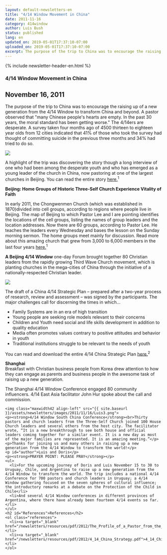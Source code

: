```yaml
---
layout: default-newsletters-en
title: "4/14 Window Movement in China"
date: 2011-11-16
category: 414window
author: Luis Bush
status: published
lang: en
updated_on: 2019-05-01T17:37:10-07:00
uploaded_on: 2019-05-01T17:37:10-07:00
excerpt: The purpose of the trip to China was to encourage the raising up of a new generation from the 4/14 Window to transform China and beyond. A pastor observed that "many Chinese people's hearts are empty. In the past 30 years, the moral standard has been getting worse." The 4/14ers are desperate. A survey taken four months ago of 4500 thirteen to eighteen year olds from 12 cities indicated that 41% of those who took the survey had thought of committing suicide in the previous three months and 34% had tried to do so.
---
```

<article class="document-container" data-publication-date="{{page.date}}" data-uploaded-on="{{page.uploaded_on}}" data-updated-on="{{page.updated_on}}" data-category="{{page.category}}">
<div id="newsletter">
{% include newsletter-header-en.html %}
  <article>
      <h1>4/14 Window Movement in China</h1>
    <h2 id="article-date"><time datetime="2011-11-16">November 16, 2011</time></h2>
    <p id="first-paragraph">The purpose of the trip to China was to encourage the raising up of a new generation from the 4/14 Window to transform China and beyond. A pastor observed that "many Chinese people's hearts are empty. In the past 30 years, the moral standard has been getting worse." The 4/14ers are desperate. A survey taken four months ago of 4500 thirteen to eighteen year olds from 12 cities indicated that 41% of those who took the survey had thought of committing suicide in the previous three months and 34% had tried to do so.</p>
    <img class="maxwidth42 align-right" src="{{ site.baseurl }}/assets/newsletters/images/2011/11/16/Luis1.png">
    <p>A highlight of the trip was discovering the story though a long interview of one who had been among the desperate youth and who has emerged as a young leader of the church in China, now pastoring at one of the largest churches in Beijing. You can read the entire story <a target="_blank" href="/newsletters/resources/pdf/2012/The_Profile_of_a_Pastor_from_the_Three_Self_Church.pdf">here.</a><sup>1</sup></p>
    <p><strong>Beijing: Home Groups of Historic Three-Self Church Experience Vitality of Faith</strong></p>
    <p>In early 2011, the Chongwenmen Church (which was established in 1870)divided into cell groups, according to regions where people live in Beijing. The map of Beijing to which Pastor Lee and I are pointing identifies the locations of the cell groups, listing the names of group leaders and the location addresses. Now there are 60 groups, according to Pastor Lee. He teaches the leaders every Wednesday and bases the lesson on the Sunday morning sermon. The home groups meet mainly for discussion. Read more about this amazing church that grew from 3,000 to 6,000 members in the last four years <a target="_blank" href="/newsletters/resources/pdf/2012/The_Profile_of_a_Pastor_from_the_Three_Self_Church.pdf">here.</a><sup>1</sup></p>
    <p><strong>A Beijing 4/14 Window </strong>one-day Forum brought together 80 Christian leaders from the rapidly growing Third Wave Church movement, which is planting churches in the mega-cities of China through the initiative of a nationally-respected Christian leader.</p>
    <img class="maxwidth42 align-right" src="{{ site.baseurl }}/assets/newsletters/images/2011/11/16/Luis2.png"><p>The draft of a China 4/14 Strategic Plan – prepared after a two-year process of research, review and assessment – was signed by the participants. The major challenges call for discerning the times in which...</p>
    <ul>
      <li>Family Systems are in an era of high transition</li>
      <li>Young people are seeking role models relevant to their concerns</li>
      <li>Children and Youth need social and life skills development in addition to quality education</li>
      <li>Media often promotes values contrary to positive attitudes and behavior in youth</li>
      <li>Traditional institutions struggle to be relevant to the needs of youth</li>
    </ul>
    <p>You can read and download the entire 4/14 China Strategic Plan <a target="_blank" href="/newsletters/resources/pdf/2012/4_14_China_Strategy.pdf">here.</a><sup>2</sup></p>
    <p><strong>Shanghai</strong><br>Breakfast with Christian business people from Korea drew attention to how they can engage as parents and business people in the awesome task of raising up a new generation.</p>
    <p>The Shanghai 4/14 Window Conference engaged 80 community influencers. 4/14 East Asia facilitator John Hur spoke about the call and commission.</p>

    <img class="maxwidth42 align-left" src="{{ site.baseurl }}/assets/newsletters/images/2011/11/16/Luis3.png">
    <p><strong>4/14 Window South China Conference</strong><br>Thirty pastors and church leaders from the Three-Self Church joined 100 House Church leaders and several others from the host city. The facilitator wrote, “It is a new breakthrough to see both house and official leaders coming together for a similar event. It is a new day as most of the major families are represented. It is an amazing meeting.”</p>
    <p>Thanks for joining us and many others in raising up a new generation from the 4/14 Window to transform the world!</p>
    <p id="author">Luis and Doris</p>
    <p><strong>PRAYER POINT: PLEASE PRAY</strong></p>
    <ul>
      <li>For the upcoming journey of Doris and Luis November 15 to 30 to Uruguay, Chile, and Argentina to raise up a new generation from the 4/14 Window to transform the world. The trip includes a national 4/14 Conference for 700 pastors and church leaders in Uruguay; a 4/14 Window gathering focused on the seven spheres of cultural influence; the introductory remarks at a debate on the Protection of the Child in Chile</li>
      <li>And several 4/14 Window conferences in different provinces of Argentina, where there have already been fourteen 4/14 events so far.</li>
    </ul>
    <h2 id="References">References</h2>
    <ol class="references">
      <li><a target="_blank" href="/newsletters/resources/pdf/2012/The_Profile_of_a_Pastor_from_the_Three_Self_Church.pdf">The_Profile_of_a_Pastor_from_the_Three_Self_Church.pdf</a></li>
      <li><a target="_blank" href="/newsletters/resources/pdf/2012/4_14_China_Strategy.pdf">4_14_China_Strategy.pdf</a></li>
    </ol>
  </article>
</div>
</article>
